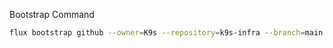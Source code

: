 
Bootstrap Command
```bash
flux bootstrap github --owner=K9s --repository=k9s-infra --branch=main --path=flux/k9s.io/clusters/dev
```
